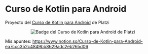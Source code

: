 # Curso de Kotlin para Android

Proyecto del [Curso de Kotlin para Android](https://platzi.com/clases/kotlin-android/) de Platzi

<center>
  <img src='https://static.platzi.com/media/achievements/badge-kotlin-android-aceab1ad-20e3-4499-b4d1-6dc69bc4a2ae.png' alt='Badge del Curso de Kotlin para Android de Platzi'/>
</center>

Mis apuntes: https://www.notion.so/Curso-de-Kotlin-para-Android-ea7ccc352c4849bb8629adc2eb265d06
